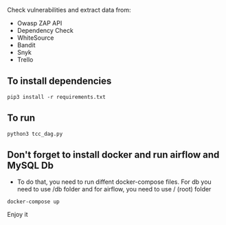 Check vulnerabilities and extract data from:
- Owasp ZAP API
- Dependency Check
- WhiteSource
- Bandit
- Snyk
- Trello

## To install dependencies
```pip3 install -r requirements.txt```

## To run 
```python3 tcc_dag.py ```

## Don't forget to install docker and run airflow and MySQL Db
- To do that, you need to run diffent docker-compose files. For db you need to use /db folder and for airflow, you need to use / (root) folder

```docker-compose up```

Enjoy it 
